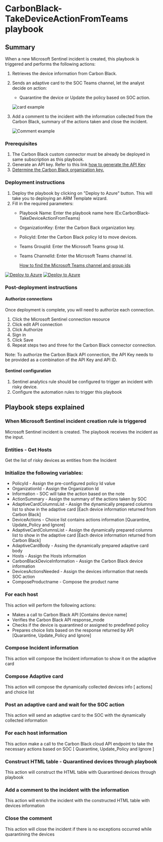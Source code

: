# CarbonBlack-TakeDeviceActionFromTeams playbook
 
## Summary

 When a new Microsoft Sentinel incident is created, this playbook is triggered and performs the following actions:

 1. Retrieves the device information from Carbon Black.
 2. Sends an adaptive card to the SOC Teams channel, let the analyst decide on action:
    - Quarantine the device or Update the policy based on SOC action.

    ![card example](./images/adaptiveCard.png)

 3. Add a comment to the incident with the information collected from the Carbon Black, summary of the actions taken and close the incident.
     
     ![Comment example](./images/IncidentComment.png)

### Prerequisites

1. The Carbon Black custom connector must be already be deployed in same subscription as this playbook.
2. Generate an API key. Refer to this link [how to generate the API Key](https://developer.carbonblack.com/reference/carbon-black-cloud/authentication/#creating-an-api-key)
3. [Determine the Carbon Black organization key.](https://developer.carbonblack.com/reference/carbon-black-cloud/authentication/#creating-an-api-key)

### Deployment instructions

1. Deploy the playbook by clicking on "Deploy to Azure" button. This will take you to deploying an ARM Template wizard.
2. Fill in the required parameters:
   - Playbook Name: Enter the playbook name here (Ex:CarbonBlack-TakeDeviceActionFromTeams)
   - OrganizationKey: Enter the Carbon Back organization key.
   - PolicyId: Enter the Carbon Black policy Id to move devices.
   - Teams GroupId: Enter the Microsoft Teams group Id.
   - Teams ChannelId: Enter the Microsoft Teams channel Id.
  
      [How to find the Microsoft Teams channel and group ids](https://docs.microsoft.com/powershell/module/teams/get-teamchannel?view=teams-ps)
  
[![Deploy to Azure](https://aka.ms/deploytoazurebutton)](https://portal.azure.com/#create/Microsoft.Template/uri/https%3A%2F%2Fraw.githubusercontent.com%2FAzure%2FAzure-Sentinel%2Fmaster%2FSolutions%2FCarbonBlack%2FPlaybooks%2FCarbonBlack-TakeDeviceActionFromTeams%2Fazuredeploy.json) [![Deploy to Azure](https://aka.ms/deploytoazuregovbutton)](https://portal.azure.us/#create/Microsoft.Template/uri/https%3A%2F%2Fraw.githubusercontent.com%2FAzure%2FAzure-Sentinel%2Fmaster%2FSolutions%2FCarbonBlack%2FPlaybooks%2FCarbonBlack-TakeDeviceActionFromTeams%2Fazuredeploy.json)

### Post-deployment instructions

#### Authorize connections

Once deployment is complete, you will need to authorize each connection.

1. Click the Microsoft Sentinel connection resource
2. Click edit API connection
3. Click Authorize
4. Sign in
5. Click Save
6. Repeat steps two and three for the Carbon Black connector connection.

Note: To authorize the Carbon Black API connection, the API Key needs to be provided as a combination of the API Key and API ID.

#### Sentinel configuration

1. Sentinel analytics rule should be configured to trigger an incident with risky device.
2. Configure the automation rules to trigger this playbook

## Playbook steps explained

### When Microsoft Sentinel incident creation rule is triggered

Microsoft Sentinel incident is created. The playbook receives the incident as the input.

### Entities - Get Hosts

Get the list of risky devices as entities from the Incident

### Initialize the following variables:

- PolicyId - Assign the pre-configured policy Id value
- OrganizationId - Assign the Organization Id
- Information - SOC will take the action based on the note
- ActionSummary - Assign the summary of the actions taken by SOC
- AdaptiveCardColumnsList - Assign the dynamically prepared columns list to show in the adaptive card [Each device information returned from Carbon Black]
- DeviceActions - Choice list contains actions information [Quarantine, Update_Policy and Ignore]
- AdaptiveCardColumnsList - Assign the dynamically prepared columns list to show in the adaptive card [Each device information returned from Carbon Black]
- AdaptiveCardBody - Assing the dynamically prepared adaptive card body
- Hosts - Assign the Hosts information 
- CarbonBlackDeviceInformation - Assign the Carbon Black device information
- DevicesActionsNeeded - Assign the devices information that needs SOC action
- ComposeProductname - Compose the product name

### For each host

This action will perform the following actions:

- Makes a call to Carbon Black API [Contains device name]
- Verifies the Carbon Black API response_mode
- Checks if the device is quarantined or assigned to predefined policy
- Prepares choice lists based on the response returned by API [Quarantine, Update_Policy and Ignore]

### Compose Incident information

This action will compose the Incident information to show it on the adaptive card

### Compose Adaptive card

This action will compose the dynamically collected devices info [ actions] and choice list

### Post an adaptive card and wait for the SOC action

This action will send an adaptive card to the SOC with the dynamically collected information

### For each host information

This action make a call to the Carbon Black cloud API endpoint to take the necessary actions based on SOC [ Quarantine, Update_Policy and Ignore ]

### Construct HTML table - Quarantined devices through playbook

This action will construct the HTML table with Quarantined devices through playbook

### Add a comment to the incident with the information

This action will enrich the incident with the constructed HTML table with devices information

### Close the comment

This action will close the incident if there is no exceptions occurred while quarantining the devices
